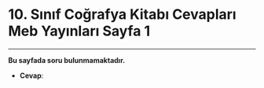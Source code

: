 # 10. Sınıf Coğrafya Kitabı Cevapları Meb Yayınları Sayfa 1

---

**Bu sayfada soru bulunmamaktadır.**

-   **Cevap**: